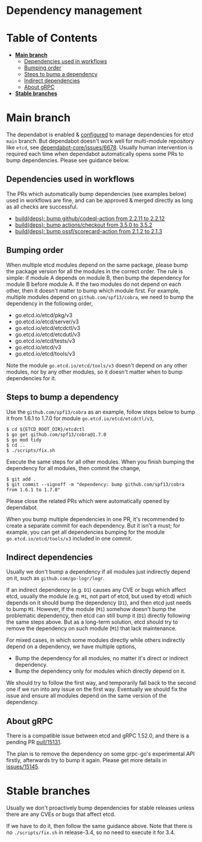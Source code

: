 Dependency management
======

# Table of Contents
- **[Main branch](#main-branch)**
    - [Dependencies used in workflows](#dependencies-used-in-workflows)
    - [Bumping order](#bumping-order)
    - [Steps to bump a dependency](#steps-to-bump-a-dependency)
    - [Indirect dependencies](#indirect-dependencies)
    - [About gRPC](#about-grpc)
- **[Stable branches](#stable-branches)**

# Main branch

The dependabot is enabled & [configured](https://github.com/etcd-io/etcd/blob/main/.github/dependabot.yml) to
manage dependencies for etcd `main` branch. But dependabot doesn't work well for multi-module repository like `etcd`,
see [dependabot-core/issues/6678](https://github.com/dependabot/dependabot-core/issues/6678). 
Usually human intervention is required each time when dependabot automatically opens some PRs to bump dependencies.
Please see guidance below.

## Dependencies used in workflows
The PRs which automatically bump dependencies (see examples below) used in workflows are fine, and can be approved & merged directly as long as all checks are successful.
- [build(deps): bump github/codeql-action from 2.2.11 to 2.2.12](https://github.com/etcd-io/etcd/pull/15736)
- [build(deps): bump actions/checkout from 3.5.0 to 3.5.2](https://github.com/etcd-io/etcd/pull/15735)
- [build(deps): bump ossf/scorecard-action from 2.1.2 to 2.1.3](https://github.com/etcd-io/etcd/pull/15607)

## Bumping order
When multiple etcd modules depend on the same package, please bump the package version for all the modules in the correct order. The rule is simple:
if module A depends on module B, then bump the dependency for module B before module A. If the two modules do not depend on each other, then
it doesn't matter to bump which module first. For example, multiple modules depend on `github.com/spf13/cobra`, we need to bump the dependency
in the following order,
- go.etcd.io/etcd/pkg/v3
- go.etcd.io/etcd/server/v3
- go.etcd.io/etcd/etcdctl/v3
- go.etcd.io/etcd/etcdutl/v3
- go.etcd.io/etcd/tests/v3
- go.etcd.io/etcd/v3
- go.etcd.io/etcd/tools/v3

Note the module `go.etcd.io/etcd/tools/v3` doesn't depend on any other modules, nor by any other modules, so it doesn't matter when to bump dependencies for it.

## Steps to bump a dependency
Use the `github.com/spf13/cobra` as an example, follow steps below to bump it from 1.6.1 to 1.7.0 for module `go.etcd.io/etcd/etcdctl/v3`,
```
$ cd ${ETCD_ROOT_DIR}/etcdctl
$ go get github.com/spf13/cobra@1.7.0
$ go mod tidy
$ cd ..
$ ./scripts/fix.sh
```

Execute the same steps for all other modules. When you finish bumping the dependency for all modules, then commit the change,
```
$ git add .
$ git commit --signoff -m "dependency: bump github.com/spf13/cobra from 1.6.1 to 1.7.0"
```

Please close the related PRs which were automatically opened by dependabot. 

When you bump multiple dependencies in one PR, it's recommended to create a separate commit for each dependency. But it isn't a must; for example,
you can get all dependencies bumping for the module `go.etcd.io/etcd/tools/v3` included in one commit.

## Indirect dependencies
Usually we don't bump a dependency if all modules just indirectly depend on it, such as `github.com/go-logr/logr`.

If an indirect dependency (e.g. `D1`) causes any CVE or bugs which affect etcd, usually the module (e.g. `M1`, not part of etcd, but used by etcd)
which depends on it should bump the dependency (`D1`), and then etcd just needs to bump `M1`. However, if the module (`M1`) somehow doesn't
bump the problematic dependency, then etcd can still bump it (`D1`) directly following the same steps above. But as a long-term solution, etcd should 
try to remove the dependency on such module (`M1`) that lack maintenance.

For mixed cases, in which some modules directly while others indirectly depend on a dependency, we have multiple options,
- Bump the dependency for all modules, no matter it's direct or indirect dependency.
- Bump the dependency only for modules which directly depend on it.

We should try to follow the first way, and temporarily fall back to the second one if we run into any issue on the first way. Eventually we
should fix the issue and ensure all modules depend on the same version of the dependency.

## About gRPC
There is a compatible issue between etcd and gRPC 1.52.0, and there is a pending PR [pull/15131](https://github.com/etcd-io/etcd/pull/15131).

The plan is to remove the dependency on some grpc-go's experimental API firstly, afterwards try to bump it again. Please get more details in
[issues/15145](https://github.com/etcd-io/etcd/issues/15145).

# Stable branches
Usually we don't proactively bump dependencies for stable releases unless there are any CVEs or bugs that affect etcd.

If we have to do it, then follow the same guidance above. Note that there is no `./scripts/fix.sh` in release-3.4, so no need to
execute it for 3.4.
